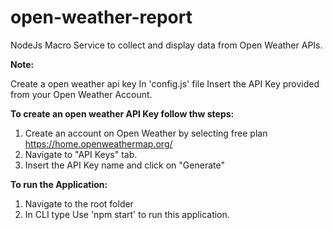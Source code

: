 # open-weather-report
NodeJs Macro Service to collect and display data from Open Weather APIs.

**Note:**

Create a open weather api key
In 'config.js' file Insert the API Key provided from your Open Weather Account.

**To create an open weather API Key follow thw steps:**
1. Create an account on Open Weather by selecting free plan https://home.openweathermap.org/
2. Navigate to "API Keys" tab.
3. Insert the API Key name and click on "Generate"


**To run the Application:**
1. Navigate to the root folder
2. In CLI type Use 'npm start' to run this application.

